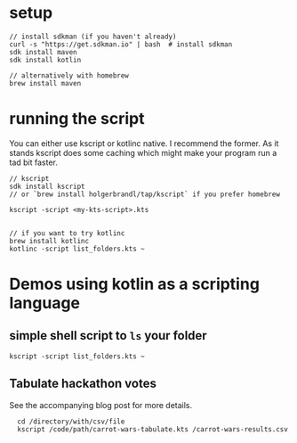 # setup


```
// install sdkman (if you haven't already)
curl -s "https://get.sdkman.io" | bash  # install sdkman
sdk install maven
sdk install kotlin

// alternatively with homebrew
brew install maven
```

# running the script

You can either use kscript or kotlinc native. I recommend the former. As it stands kscript does some caching which might make your program run a tad bit faster.



```
// kscript 
sdk install kscript
// or `brew install holgerbrandl/tap/kscript` if you prefer homebrew

kscript -script <my-kts-script>.kts


// if you want to try kotlinc
brew install kotlinc
kotlinc -script list_folders.kts ~
```

# Demos using kotlin as a scripting language

## simple shell script to `ls` your folder

```
kscript -script list_folders.kts ~
```

## Tabulate hackathon votes

See the accompanying blog post for more details.

```
  cd /directory/with/csv/file
  kscript /code/path/carrot-wars-tabulate.kts /carrot-wars-results.csv
```
